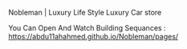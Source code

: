 Nobleman | Luxury Life Style
Luxury Car store

You Can Open And Watch Building Sequances : 
https://abdu11ahahmed.github.io/Nobleman/pages/ 
